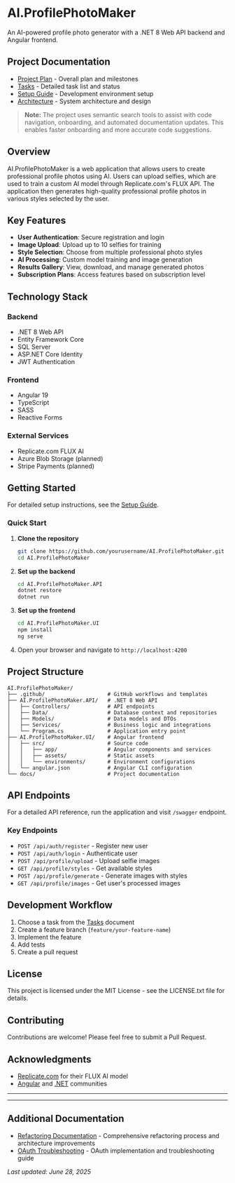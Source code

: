 # AI.ProfilePhotoMaker

An AI-powered profile photo generator with a .NET 8 Web API backend and Angular frontend.

## Project Documentation

- [Project Plan](docs/PROJECT_PLAN.md) - Overall plan and milestones
- [Tasks](docs/TASKS.md) - Detailed task list and status
- [Setup Guide](docs/SETUP.md) - Development environment setup
- [Architecture](docs/ARCHITECTURE.md) - System architecture and design

> **Note:** The project uses semantic search tools to assist with code navigation, onboarding, and automated documentation updates. This enables faster onboarding and more accurate code suggestions.

## Overview

AI.ProfilePhotoMaker is a web application that allows users to create professional profile photos using AI. Users can upload selfies, which are used to train a custom AI model through Replicate.com's FLUX API. The application then generates high-quality professional profile photos in various styles selected by the user.

## Key Features

- **User Authentication**: Secure registration and login
- **Image Upload**: Upload up to 10 selfies for training
- **Style Selection**: Choose from multiple professional photo styles
- **AI Processing**: Custom model training and image generation
- **Results Gallery**: View, download, and manage generated photos
- **Subscription Plans**: Access features based on subscription level

## Technology Stack

### Backend
- .NET 8 Web API
- Entity Framework Core
- SQL Server
- ASP.NET Core Identity
- JWT Authentication

### Frontend
- Angular 19
- TypeScript
- SASS
- Reactive Forms

### External Services
- Replicate.com FLUX AI
- Azure Blob Storage (planned)
- Stripe Payments (planned)

## Getting Started

For detailed setup instructions, see the [Setup Guide](docs/SETUP.md).

### Quick Start

1. **Clone the repository**
   ```bash
   git clone https://github.com/yourusername/AI.ProfilePhotoMaker.git
   cd AI.ProfilePhotoMaker
   ```

2. **Set up the backend**
   ```bash
   cd AI.ProfilePhotoMaker.API
   dotnet restore
   dotnet run
   ```

3. **Set up the frontend**
   ```bash
   cd AI.ProfilePhotoMaker.UI
   npm install
   ng serve
   ```

4. Open your browser and navigate to `http://localhost:4200`

## Project Structure

```
AI.ProfilePhotoMaker/
├── .github/                    # GitHub workflows and templates
├── AI.ProfilePhotoMaker.API/   # .NET 8 Web API
│   ├── Controllers/            # API endpoints
│   ├── Data/                   # Database context and repositories
│   ├── Models/                 # Data models and DTOs
│   ├── Services/               # Business logic and integrations
│   └── Program.cs              # Application entry point
├── AI.ProfilePhotoMaker.UI/    # Angular frontend
│   ├── src/                    # Source code
│   │   ├── app/                # Angular components and services
│   │   ├── assets/             # Static assets
│   │   └── environments/       # Environment configurations
│   └── angular.json            # Angular CLI configuration
└── docs/                       # Project documentation
```

## API Endpoints

For a detailed API reference, run the application and visit `/swagger` endpoint.

### Key Endpoints

- `POST /api/auth/register` - Register new user
- `POST /api/auth/login` - Authenticate user
- `POST /api/profile/upload` - Upload selfie images
- `GET /api/profile/styles` - Get available styles
- `POST /api/profile/generate` - Generate images with styles
- `GET /api/profile/images` - Get user's processed images

## Development Workflow

1. Choose a task from the [Tasks](docs/TASKS.md) document
2. Create a feature branch (`feature/your-feature-name`)
3. Implement the feature
4. Add tests
5. Create a pull request

## License

This project is licensed under the MIT License - see the LICENSE.txt file for details.

## Contributing

Contributions are welcome! Please feel free to submit a Pull Request.

## Acknowledgments

- [Replicate.com](https://replicate.com) for their FLUX AI model
- [Angular](https://angular.io) and [.NET](https://dotnet.microsoft.com) communities

---

---

## Additional Documentation

- [Refactoring Documentation](docs/REFACTOR.md) - Comprehensive refactoring process and architecture improvements
- [OAuth Troubleshooting](docs/OAUTH_TROUBLESHOOTING.md) - OAuth implementation and troubleshooting guide

*Last updated: June 28, 2025*